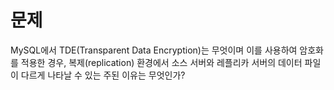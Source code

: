 # 문제

MySQL에서 TDE(Transparent Data Encryption)는 무엇이며 이를 사용하여 암호화를 적용한 경우, 
복제(replication) 환경에서 소스 서버와 레플리카 서버의 데이터 파일이 다르게 나타날 수 있는 주된 이유는 무엇인가?
